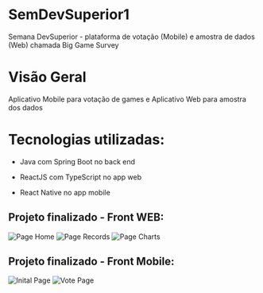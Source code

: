 # SemDevSuperior1
Semana DevSuperior - plataforma de votação (Mobile) e amostra de dados (Web) chamada Big Game Survey

# Visão Geral
Aplicativo Mobile para votação de games e Aplicativo Web para amostra dos dados

# Tecnologias utilizadas:
- Java com Spring Boot no back end

- ReactJS com TypeScript no app web

- React Native no app mobile

## Projeto finalizado - Front WEB:
<img src="https://i.ibb.co/1qjTJNy/front-WEBsds1.png" alt="Page Home">

<img src="https://i.ibb.co/QrXtPgB/front-WEBRecords.png" alt="Page Records">

<img src="https://i.ibb.co/Sszf5C1/front-WEBCharts.png" alt="Page Charts">

## Projeto finalizado - Front Mobile:
<img src="https://i.ibb.co/pxk4ZYB/front-Mobile-Home.png" alt="Inital Page">
<img src="https://i.ibb.co/HgGjSgW/front-Mobile-Vote.png" alt="Vote Page">
